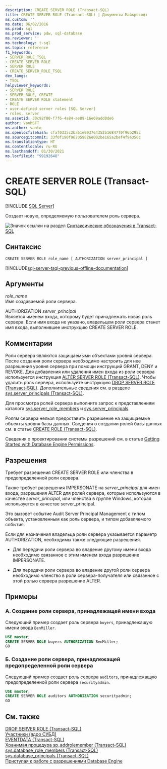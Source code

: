 ```yaml
---
description: CREATE SERVER ROLE (Transact-SQL)
title: CREATE SERVER ROLE (Transact-SQL) | Документы Майкрософт
ms.custom: ''
ms.date: 06/02/2016
ms.prod: sql
ms.prod_service: pdw, sql-database
ms.reviewer: ''
ms.technology: t-sql
ms.topic: reference
f1_keywords:
- SERVER_ROLE_TSQL
- CREATE SERVER ROLE
- SERVER ROLE
- CREATE_SERVER_ROLE_TSQL
dev_langs:
- TSQL
helpviewer_keywords:
- SERVER ROLE
- SERVER ROLE, CREATE
- CREATE SERVER ROLE statement
- ROLE
- user-defined server roles [SQL Server]
- roles, server
ms.assetid: 30c92f80-f7f6-4a84-ae89-16e69add0de6
author: VanMSFT
ms.author: vanto
ms.openlocfilehash: cfaf0335c2ba61e093764352b16847f0f96b295c
ms.sourcegitcommit: 33f0f190f962059826e002be165a2bef4f9e350c
ms.translationtype: HT
ms.contentlocale: ru-RU
ms.lasthandoff: 01/30/2021
ms.locfileid: "99192648"
---
```

# <a name="create-server-role-transact-sql"></a>CREATE SERVER ROLE (Transact-SQL)
[!INCLUDE [SQL Server](../../includes/applies-to-version/sqlserver.md)]

  Создает новую, определяемую пользователем роль сервера.  
  
 ![Значок ссылки на раздел](../../database-engine/configure-windows/media/topic-link.gif "Значок ссылки на раздел") [Синтаксические обозначения в Transact-SQL](../../t-sql/language-elements/transact-sql-syntax-conventions-transact-sql.md)  
  
## <a name="syntax"></a>Синтаксис  
  
```syntaxsql  
CREATE SERVER ROLE role_name [ AUTHORIZATION server_principal ]  
```  
  
[!INCLUDE[sql-server-tsql-previous-offline-documentation](../../includes/sql-server-tsql-previous-offline-documentation.md)]

## <a name="arguments"></a>Аргументы
 *role_name*  
 Имя создаваемой роли сервера.  
  
 AUTHORIZATION *server_principal*  
 Является именем входа, которому будет принадлежать новая роль сервера. Если имя входа не указано, владельцем роли сервера станет имя входа, выполнившее инструкцию CREATE SERVER ROLE.  
  
## <a name="remarks"></a>Комментарии  
 Роли сервера являются защищаемыми объектами уровня сервера. После создания роли сервера необходимо настроить для нее разрешения уровня сервера при помощи инструкций GRANT, DENY и REVOKE. Для добавления или удаления имен входа из роли сервера используется инструкция [ALTER SERVER ROLE (Transact-SQL)](../../t-sql/statements/alter-server-role-transact-sql.md). Чтобы удалить роль сервера, используйте инструкцию [DROP SERVER ROLE (Transact-SQL)](../../t-sql/statements/drop-server-role-transact-sql.md). Дополнительные сведения см. в разделе [sys.server_principals (Transact-SQL)](../../relational-databases/system-catalog-views/sys-server-principals-transact-sql.md).  
  
 Для просмотра ролей сервера выполните запрос к представлениям каталога [sys.server_role_members](../../relational-databases/system-catalog-views/sys-server-role-members-transact-sql.md) и [sys.server_principals](../../relational-databases/system-catalog-views/sys-server-principals-transact-sql.md).  
  
 Ролям сервера нельзя предоставить разрешение на защищаемые объекты уровня базы данных. Сведения о создании ролей базы данных см. в статье [CREATE ROLE (Transact-SQL)](../../t-sql/statements/create-role-transact-sql.md).  
  
 Сведения о проектировании системы разрешений см. в статье [Getting Started with Database Engine Permissions](../../relational-databases/security/authentication-access/getting-started-with-database-engine-permissions.md).  
  
## <a name="permissions"></a>Разрешения  
 Требует разрешения CREATE SERVER ROLE или членства в предопределенной роли сервера.  
  
 Также требует разрешения IMPERSONATE на *server_principal* для имен входа, разрешения ALTER для ролей сервера, которые используются в качестве *server_principal*, или членства в группе Windows, которая используется в качестве server_principal.  
  
 Это вызовет событие Audit Server Principal Management с типом объекта, установленным как роль сервера, и типом добавляемого события.  
  
 Если для назначения владельца роли сервера указывается параметр AUTHORIZATION, необходимы также следующие разрешения.  
  
-   Для передачи роли сервера во владение другому имени входа необходимо связанное с этим именем входа разрешение IMPERSONATE.  
  
-   Для передачи роли сервера во владение другой роли сервера необходимо членство в роли сервера-получателя или связанное с этой ролью сервера разрешение ALTER.  
  
## <a name="examples"></a>Примеры  
  
### <a name="a-creating-a-server-role-that-is-owned-by-a-login"></a>A. Создание роли сервера, принадлежащей имени входа  
 Следующий пример создает роль сервера `buyers`, принадлежащую имени входа `BenMiller`.  
  
```sql  
USE master;  
CREATE SERVER ROLE buyers AUTHORIZATION BenMiller;  
GO  
```  
  
### <a name="b-creating-a-server-role-that-is-owned-by-a-fixed-server-role"></a>Б. Создание роли сервера, принадлежащей предопределенной роли сервера  
 Следующий пример создает роль сервера `auditors`, принадлежащую предопределенной роли сервера `securityadmin`.  
  
```sql  
USE master;  
CREATE SERVER ROLE auditors AUTHORIZATION securityadmin;  
GO  
```  
  
## <a name="see-also"></a>См. также  
 [DROP SERVER ROLE (Transact-SQL)](../../t-sql/statements/drop-server-role-transact-sql.md)   
 [Участники (ядро СУБД)](../../relational-databases/security/authentication-access/principals-database-engine.md)   
 [EVENTDATA (Transact-SQL)](../../t-sql/functions/eventdata-transact-sql.md)   
 [Хранимая процедура sp_addrolemember (Transact-SQL)](../../relational-databases/system-stored-procedures/sp-addrolemember-transact-sql.md)   
 [sys.database_role_members (Transact-SQL)](../../relational-databases/system-catalog-views/sys-database-role-members-transact-sql.md)   
 [sys.database_principals (Transact-SQL)](../../relational-databases/system-catalog-views/sys-database-principals-transact-sql.md)   
 [Приступая к работе с разрешениями Database Engine](../../relational-databases/security/authentication-access/getting-started-with-database-engine-permissions.md)  
  
  
